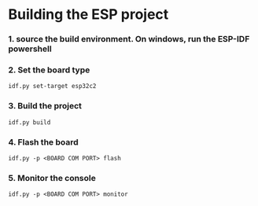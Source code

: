 # Building the ESP project
### 1. source the build environment. On windows, run the ESP-IDF powershell
### 2. Set the board type
```
idf.py set-target esp32c2
```
### 3. Build the project
```
idf.py build
```
### 4. Flash the board
```
idf.py -p <BOARD COM PORT> flash 
```
### 5. Monitor the console
```
idf.py -p <BOARD COM PORT> monitor
```
